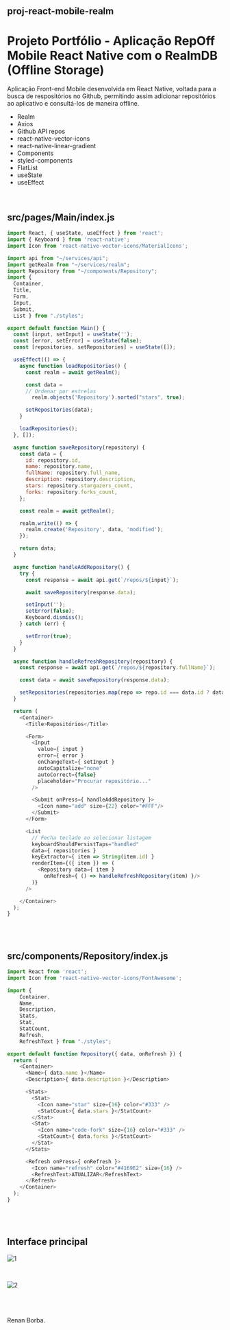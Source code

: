 ## proj-react-mobile-realm
# Projeto Portfólio - Aplicação RepOff Mobile React Native com o RealmDB (Offline Storage)
Aplicação Front-end Mobile desenvolvida em React Native, voltada para a busca de respositórios no Github, permitindo assim adicionar repositórios ao aplicativo e consultá-los de maneira offline. 
<ul> 
  <li>Realm</li>
  <li>Axios</li>
  <li>Github API repos</li>
  <li>react-native-vector-icons</li>
  <li>react-native-linear-gradient</li>
  <li>Components</li>
  <li>styled-components</li>
  <li>FlatList</li>
  <li>useState</li>
  <li>useEffect</li>
</ul>
<br>

## src/pages/Main/index.js 

```js
import React, { useState, useEffect } from 'react';
import { Keyboard } from 'react-native';
import Icon from 'react-native-vector-icons/MaterialIcons';

import api from "~/services/api";
import getRealm from "~/services/realm";
import Repository from "~/components/Repository";
import {
  Container,
  Title,
  Form,
  Input,
  Submit,
  List } from "./styles";

export default function Main() {
  const [input, setInput] = useState('');
  const [error, setError] = useState(false);
  const [repositories, setRepositories] = useState([]);

  useEffect(() => {
    async function loadRepositories() {
      const realm = await getRealm();

      const data =
      // Ordenar por estrelas
        realm.objects('Repository').sorted("stars", true);

      setRepositories(data);
    }

    loadRepositories();
  }, []);

  async function saveRepository(repository) {
    const data = {
      id: repository.id,
      name: repository.name,
      fullName: repository.full_name,
      description: repository.description,
      stars: repository.stargazers_count,
      forks: repository.forks_count,
    };

    const realm = await getRealm();

    realm.write(() => {
      realm.create('Repository', data, 'modified');
    });

    return data;
  }

  async function handleAddRepository() {
    try {
      const response = await api.get(`/repos/${input}`);

      await saveRepository(response.data);

      setInput('');
      setError(false);
      Keyboard.dismiss();
    } catch (err) {

      setError(true);
    }
  }

  async function handleRefreshRepository(repository) {
    const response = await api.get(`/repos/${repository.fullName}`);

    const data = await saveRepository(response.data);

    setRepositories(repositories.map(repo => repo.id === data.id ? data : repo))
  }

  return (
    <Container>
      <Title>Repositórios</Title>

      <Form>
        <Input
          value={ input }
          error={ error }
          onChangeText={ setInput }
          autoCapitalize="none"
          autoCorrect={false}
          placeholder="Procurar repositório..."
        />

        <Submit onPress={ handleAddRepository }>
          <Icon name="add" size={22} color="#FFF"/>
        </Submit>
      </Form>

      <List
        // Fecha teclado ao selecionar listagem
        keyboardShouldPersistTaps="handled"
        data={ repositories }
        keyExtractor={ item => String(item.id) }
        renderItem={({ item }) => (
          <Repository data={ item }
            onRefresh={ () => handleRefreshRepository(item) }/>
        )}
      />

    </Container>
  );
}
```

<br><br>

## src/components/Repository/index.js 

```js
import React from 'react';
import Icon from 'react-native-vector-icons/FontAwesome';

import {
    Container,
    Name,
    Description,
    Stats,
    Stat,
    StatCount,
    Refresh,
    RefreshText } from "./styles";

export default function Repository({ data, onRefresh }) {
  return (
    <Container>
      <Name>{ data.name }</Name>
      <Description>{ data.description }</Description>

      <Stats>
        <Stat>
          <Icon name="star" size={16} color="#333" />
          <StatCount>{ data.stars }</StatCount>
        </Stat>
        <Stat>
          <Icon name="code-fork" size={16} color="#333" />
          <StatCount>{ data.forks }</StatCount>
        </Stat>
      </Stats>

      <Refresh onPress={ onRefresh }>
        <Icon name="refresh" color="#4169E2" size={16} />
        <RefreshText>ATUALIZAR</RefreshText>
      </Refresh>
    </Container>
  );
}
```

<br><br>

## Interface principal

![1](https://user-images.githubusercontent.com/48495838/69454079-1cc79300-0d44-11ea-9306-eef85cb50e38.JPG)

<br>

![2](https://user-images.githubusercontent.com/48495838/69454082-1cc79300-0d44-11ea-941b-a7170af6f198.JPG)
<br>

<br><br>   
Renan Borba.

